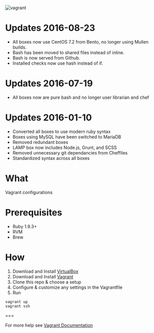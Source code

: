![vagrant](https://camo.githubusercontent.com/51b172d944dd3848632774f14a6c02a6feae467b/687474703a2f2f6572696b6168656964692e636f6d2f7468656d652f6661746361747a2f696d616765732f76616772616e742f6c6f676f5f76616772616e742e706e67)

Updates 2016-08-23
===
* All boxes now use CentOS 7.2 from Bento, no longer using Mullen builds.
* Bash has been moved to shared files instead of inline.
* Bash is now served from Github.
* Installed checks now use hash instead of if.

Updates 2016-07-19
===
* All boxes now are pure bash and no longer user librarian and chef

Updates 2016-01-10
===
* Converted all boxes to use modern ruby syntax
* Boxes using MySQL have been switched to MariaDB
* Removed redundant boxes
* LAMP box now includes Node.js, Grunt, and SCSS
* Removed unnecessary  git dependancies from Cheffiles
* Standardized syntax across all boxes


What
====
Vagrant configurations

Prerequisites
===

* Ruby 1.9.3+
* RVM
* Brew

How
===
1. Download and Install [VirtualBox](http://www.virtualbox.org/)
2. Download and Install [Vagrant](http://vagrantup.com/)
3. Clone this repo & choose a setup
4. Configure & customize any settings in the Vagrantfile
5. Run

  ```shell
  vagrant up
  vagrant ssh
  ```

===

For more help see [Vagrant Documentation](https://docs.vagrantup.com/v2/)
